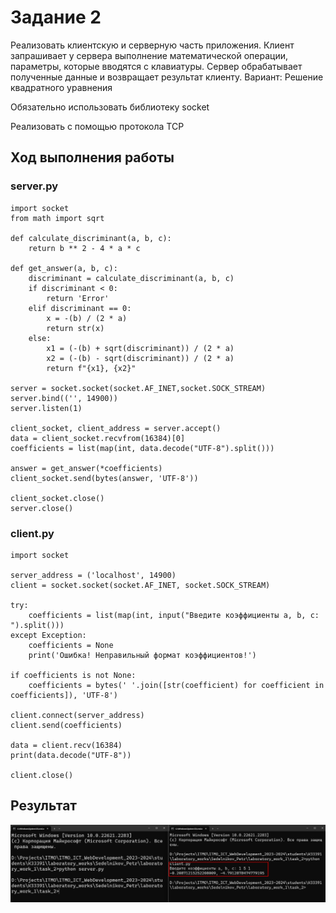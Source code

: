 # Задание 2

Реализовать клиентскую и серверную часть приложения. Клиент запрашивает у
сервера выполнение математической операции, параметры, которые вводятся с
клавиатуры. Сервер обрабатывает полученные данные и возвращает результат
клиенту. Вариант: Решение квадратного уравнения

Обязательно использовать библиотеку socket

Реализовать с помощью протокола TCP

## Ход выполнения работы

### server.py
    import socket
    from math import sqrt
    
    def calculate_discriminant(a, b, c):
        return b ** 2 - 4 * a * c
    
    def get_answer(a, b, c):
        discriminant = calculate_discriminant(a, b, c)
        if discriminant < 0:
            return 'Error'
        elif discriminant == 0:
            x = -(b) / (2 * a)
            return str(x)
        else:
            x1 = (-(b) + sqrt(discriminant)) / (2 * a)
            x2 = (-(b) - sqrt(discriminant)) / (2 * a)
            return f"{x1}, {x2}"
    
    server = socket.socket(socket.AF_INET,socket.SOCK_STREAM)
    server.bind(('', 14900))
    server.listen(1)
    
    client_socket, client_address = server.accept()
    data = client_socket.recvfrom(16384)[0]
    coefficients = list(map(int, data.decode("UTF-8").split()))
    
    answer = get_answer(*coefficients)
    client_socket.send(bytes(answer, 'UTF-8'))
    
    client_socket.close()
    server.close()
    

### client.py
    import socket
    
    server_address = ('localhost', 14900)
    client = socket.socket(socket.AF_INET, socket.SOCK_STREAM)
    
    try:
        coefficients = list(map(int, input("Введите коэффициенты a, b, c: ").split()))
    except Exception:
        coefficients = None
        print('Ошибка! Неправильный формат коэффициентов!')
    
    if coefficients is not None:
        coefficients = bytes(' '.join([str(coefficient) for coefficient in coefficients]), 'UTF-8')

    client.connect(server_address)
    client.send(coefficients)

    data = client.recv(16384)
    print(data.decode("UTF-8"))

    client.close()



## Результат

![Результат](images/2.png)
